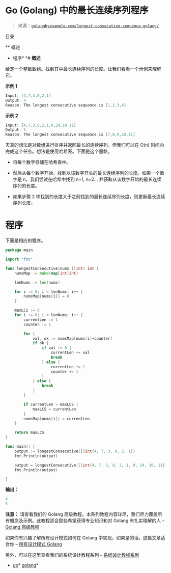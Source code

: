 <!--yml

类别：未分类

日期：2024-10-13 06:51:02

-->

# Go (Golang) 中的最长连续序列程序

> 来源：[`golangbyexample.com/longest-consecutive-sequence-golang/`](https://golangbyexample.com/longest-consecutive-sequence-golang/)

目录

**   概述

+   程序*  *# **概述**

给定一个整数数组。找到其中最长连续序列的长度。让我们看看一个示例来理解它。

**示例 1**

```go
Input: [4,7,3,8,2,1]
Output: 4
Reason: The longest consecutive sequence is [1,2,3,4]
```

**示例 2**

```go
Input: [4,7,3,8,2,1,9,24,10,11]
Output: 5
Reason: The longest consecutive sequence is [7,8,9,10,11]
```

天真的想法是对数组进行排序并返回最长的连续序列。但我们可以在 O(n) 时间内完成这个任务。想法是使用哈希表。下面是这个思路。

+   将每个数字存储在哈希表中。

+   然后从每个数字开始，找到以该数字开头的最长连续序列的长度。如果一个数字是 n，我们尝试在哈希中找到 n+1, n+2… 并获取从该数字开始的最长连续序列的长度。

+   如果步骤 2 中找到的长度大于之前找到的最长连续序列长度，则更新最长连续序列长度。

# **程序**

下面是相应的程序。

```go
package main

import "fmt"

func longestConsecutive(nums []int) int {
	numsMap := make(map[int]int)

	lenNums := len(nums)

	for i := 0; i < lenNums; i++ {
		numsMap[nums[i]] = 0
	}

	maxLCS := 0
	for i := 0; i < lenNums; i++ {
		currentLen := 1
		counter := 1

		for {
			val, ok := numsMap[nums[i]+counter]
			if ok {
				if val != 0 {
					currentLen += val
					break
				} else {
					currentLen += 1
					counter += 1
				}
			} else {
				break
			}
		}

		if currentLen > maxLCS {
			maxLCS = currentLen
		}
		numsMap[nums[i]] = currentLen
	}

	return maxLCS
}

func main() {
	output := longestConsecutive([]int{4, 7, 3, 8, 2, 1})
	fmt.Println(output)

	output = longestConsecutive([]int{4, 7, 3, 8, 2, 1, 9, 24, 10, 11})
	fmt.Println(output)

}
```

**输出：**

```go
4
5
```

**注意：** 请查看我们的 Golang 高级教程。本系列教程内容详尽，我们尽力覆盖所有概念及示例。此教程适合那些希望获得专业知识和对 Golang 有扎实理解的人 – [Golang 高级教程](https://golangbyexample.com/golang-comprehensive-tutorial/)

如果你有兴趣了解所有设计模式如何在 Golang 中实现，如果是的话，这篇文章适合你 – [所有设计模式 Golang](https://golangbyexample.com/all-design-patterns-golang/)

另外，可以在这里查看我们的系统设计教程系列 – [系统设计教程系列](https://techbyexample.com/system-design-questions/)

+   [go](https://golangbyexample.com/tag/go/)*   [golang](https://golangbyexample.com/tag/golang/)*
